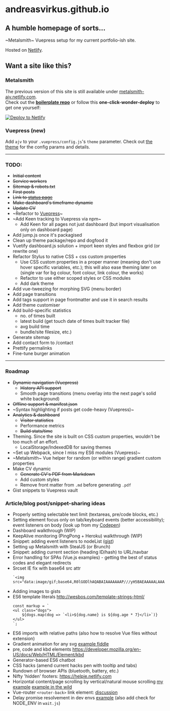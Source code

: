 # andreasvirkus.github.io
## A humble homepage of sorts...

~Metalsmith~ Vuepress setup for my current portfolio-ish site.

Hosted on [Netlify](https://netlify.com).

## Want a site like this?

### Metalsmith

The previous version of this site is still available under [metalsmith-ajv.netlify.com](https://metalsmith-ajv.netlify.com).\
Check out the **[boilerplate repo](https://github.com/andreasvirkus/metalsmith-boilerplate)** or follow this **one-click-wonder-deploy** to
get one yourself:

[![Deploy to Netlify](https://www.netlify.com/img/deploy/button.svg)](https://app.netlify.com/start/deploy?repository=https://github.com/andreasvirkus/metalsmith-boilerplate)

### Vuepress (new)
Add `ajv` to your `.vuepress/config.js`'s `theme` parameter. Check out
[the theme](https://github.com/andreasvirkus/vuepress-theme-ajv) for the config
params and details.

----------
### TODO:

- ~~Initial content~~
- ~~Service workers~~
- ~~Sitemap & robots.txt~~
- ~~First posts~~
- ~~Link to [status page](https://status.andreasvirkus.me)~~
- ~~Make dashboard's timeframe dynamic~~
- ~~Update CV~~
- ~Refactor to [Vuepress](https://vuepress.vuejs.org/)~
- ~Add Keen tracking to Vuepress via npm~
  - Add Keen for all pages not just dashboard (but import visualisation only on dashboard page)
- Add jump.js once it's packagised
- Clean up theme package/repo and dogfood it
- Vuetify dashboard.js solution + import keen styles and flexbox grid (or rewrite one)
- Refactor Stylus to native CSS + css custom properties
  - Use CSS custom properties in a proper manner (meaning don't use hover specific variables, etc.);
    this will also ease theming later on (single var for bg colour, font colour, link colour, the works)
  - Refactor to use either scoped styles or CSS modules
  - Add dark theme
- Add vue-tweezing for morphing SVG (menu border)
- Add page transitions
- Add tags support in page frontmatter and use it in search results
- Add theme customiser
- Add build-specific statistics
  - no. of times built
  - latest build (get touch date of times built tracker file)
  - avg build time
  - bundle/site filesize, etc.)
- Generate sitemap
- Add contact form to /contact
- Prettify permalinks
- Fine-tune burger animation

----------
### Roadmap

- ~~Dynamic navigation (Vuepress)~~
    - ~~History API support~~
    - Smooth page transitions (menu overlay into the next page's solid white background)
- ~~Offline support & manifest.json~~
- ~Syntax highlighting if posts get code-heavy (Vuepress)~
- ~~Analytics & dashboard~~
    - ~~Visitor statistics~~
    - Performance metrics
    - ~~Build stats/time~~
- Theming. Since the site is built on CSS custom properties, wouldn't be too much of an effort.
    - LocalStorage/IndexedDB for saving themes
- ~Set up Webpack, since I miss my ES6 modules (Vuepress)~
- ~Metalsmith~ Vue helper for random (or within range) gradient custom properties
- Make CV dynamic
    - ~~Generate CV's PDF from Markdown~~
    - Add custom styles
    - Remove front matter from `.md` before generating `.pdf`
- Gist snippets to Vuepress vault

### Article/blog post/snippet-sharing ideas

- Properly setting selectable text limit (textareas, pre/code blocks, etc.)
- Setting element focus only on tab/keyboard events (better accessibility); event listeners on body (look up from my [Codepen](https://codepen.io/ajv/pen/dMRwyQ))
- Dashboard walkthrough (WIP)
- KeepAlive monitoring (PingPong + Heroku) walkthrough (WIP)
- Snippet: adding event listeners to nodeList ([gist](https://gist.github.com/andreasvirkus/0072d8530ac35e4b99a302196152b123))
- Setting up Metalsmith with StealJS (or Brunch)
- Snippet: adding current section (heading ID/hash) to URL/navbar
- Error handling for SPAs (Vue.js examples) - getting the best of status codes and elegant redirects
- Srcset IE fix with base64 src attr
    ```
    `<img src="data:image/gif;base64,R0lGODlhAQABAIAAAAAAAP///yH5BAEAAAAALAAAAAABAAEAAAIBRAA7">`
    ```
- Adding images to gists
- ES6 template literals http://wesbos.com/template-strings-html/
    ```
    const markup = `
    <ul class="dogs">
        ${dogs.map(dog => `<li>${dog.name} is ${dog.age * 7}</li>`)}
    </ul>
    `;
    ```
- ES6 imports with relative paths (also how to resolve Vue files without extension)
- Gradient animation for any svg [example fiddle](https://jsfiddle.net/andreasvirkus/9jpbw915/)
- pre, code and kbd elements  https://developer.mozilla.org/en-US/docs/Web/HTML/Element/kbd
- Generator-based ES6 chatbot
- CSS hacks (amend current hacks pen with tooltip and tabs)
- Rundown of browser APIs (bluetooth, battery, etc.)
- Nifty 'hidden' footers: https://helpie.netlify.com
- Horizontal content/page scrolling by vertical/natural mouse scrolling [my example](https://jsfiddle.net/andreasvirkus/k85fp66y/1/)  [example in the wild](http://tlmagazine.com/jongerius-breathing-colour/)
- Vue-router `<router-back>` link element: [discussion](https://github.com/vuejs/vue-router/issues/880#issuecomment-321190433)
- Delay promise resolvement in dev envs [example](https://gist.github.com/andreasvirkus/e3b2b849ed25fa7c04c0caa3fe14498d) (also add check for NODE_ENV in `wait.js`)
